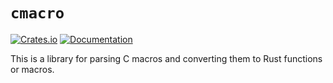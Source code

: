 # `cmacro`

[![Crates.io](https://img.shields.io/crates/v/cmacro.svg)](https://crates.io/crates/cmacro)
[![Documentation](https://docs.rs/cmacro/badge.svg)](https://docs.rs/cmacro)

This is a library for parsing C macros and converting them to Rust functions or macros.
